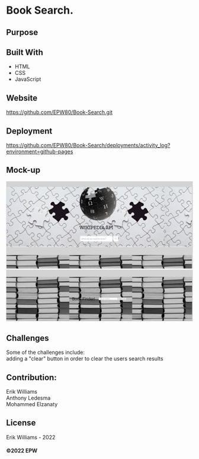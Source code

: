 # Book Search.

## Purpose

## Built With

- HTML
- CSS
- JavaScript

## Website

https://github.com/EPW80/Book-Search.git

## Deployment

https://github.com/EPW80/Book-Search/deployments/activity_log?environment=github-pages

## Mock-up

![Book-Search: Erik Williams](/assets/images/projectPhoto.jpg)
![Book-Search: Erik Williams](/assets/images/projectPhoto2.jpg)

## Challenges
Some of the challenges include:
<br />
adding a "clear" button in order to clear the users search results

## Contribution:

Erik Williams
<br />
Anthony Ledesma
<br />
Mohammed Elzanaty

## License

Erik Williams - 2022

#### ©️2022 EPW

